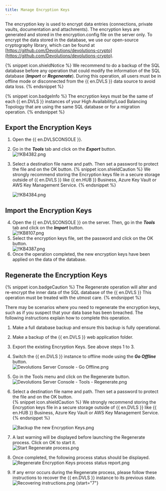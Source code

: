 ```yaml
---
title: Manage Encryption Keys
---
```

The encryption key is used to encrypt data entries (connections, private vaults, documentation and attachments). The encryption keys are generated and stored in the encryption.config file on the server only. To encrypt the data stored in the database, we use our open-source cryptography library, which can be found at [https://github.com/Devolutions/devolutions-crypto](https://github.com/Devolutions/devolutions-crypto).

{% snippet icon.shieldNotice %}
We recommend to do a backup of the SQL database before any operation that could modify the information of the SQL database (***Import*** or ***Regenerate***). During this operation, all users must be in offline mode or disconnected from the {{ en.DVLS }} data source to avoid data loss.
{% endsnippet %}

{% snippet icon.badgeInfo %}
The encryption keys must be the same of each {{ en.DVLS }} instances of your High Availability/Load Balancing Topology that are using the same SQL database or for a migration operation.
{% endsnippet %}

## Export the Encryption Keys

1. Open the {{ en.DVLSCONSOLE }}.
1. Go in the ***Tools*** tab and click on the ***Export*** button.  
![!!KB4382.png](https://webdevolutions.azureedge.net/docs/en/kb/KB4382.png)
1. Select a destination file name and path. Then set a password to protect the file and on the OK button.
{% snippet icon.shieldCaution %}
We strongly recommend storing the Encryption keys file in a secure storage outside of {{ en.DVLS }} like {{ en.HUB }} Business, Azure Key Vault or AWS Key Management Service.
{% endsnippet %}  

   ![!!KB4384.png](https://webdevolutions.azureedge.net/docs/en/kb/KB4384.png)

## Import the Encryption Keys

4. Open the {{ en.DVLSCONSOLE }} on the server. Then, go in the ***Tools*** tab and click on the ***Import*** button.  
![!!KB8107.png](https://webdevolutions.azureedge.net/docs/en/kb/KB8107.png)
1. Select the encryption keys file, set the password and click on the OK button.  
![!!KB4387.png](https://webdevolutions.azureedge.net/docs/en/kb/KB4387.png)
1. Once the operation completed, the new encryption keys have been applied on the data of the database.

## Regenerate the Encryption Keys

{% snippet icon.badgeCaution %}
The Regenerate operation will alter and re-encrypt the inner data of the SQL database of the {{ en.DVLS }} This operation must be treated with the utmost care.
{% endsnippet %}

There may be scenarios where you need to regenerate the encryption keys, such as if you suspect that your data base has been breached. The following instructions explain how to complete this operation.

1. Make a full database backup and ensure this backup is fully operational.
1. Make a backup of the {{ en.DVLS }} web application folder.
1. Export the existing Encryption Keys. See above steps 1 to 3.
1. Switch the {{ en.DVLS }} instance to offline mode using the ***Go Offline*** button.  
![Devolutions Server Console - Go Offline.png](https://webdevolutions.azureedge.net/docs/en/kb/KB8036.png)
1. Go in the Tools menu and click on the Regenerate button.  
![Devolutions Server Console - Tools - Regenerate.png](https://webdevolutions.azureedge.net/docs/en/kb/KB8037.png)
1. Select a destination file name and path. Then set a password to protect the file and on the OK button.  
{% snippet icon.shieldCaution %}
We strongly recommend storing the Encryption keys file in a secure storage outside of {{ en.DVLS }} like {{ en.HUB }} Business, Azure Key Vault or AWS Key Management Service.
{% endsnippet %}

   ![Backup the new Encryption Keys.png](https://webdevolutions.azureedge.net/docs/en/kb/KB8038.png)
1. A last warning will be displayed before launching the Regenerate process. Click on OK to start it.  
![Start Regenerate process.png](https://webdevolutions.azureedge.net/docs/en/kb/KB8039.png)
1. Once completed, the following process status should be displayed.  
![Regenerate Encryption Keys process status report.png](https://webdevolutions.azureedge.net/docs/en/kb/KB8040.png)
1. If any error occurs during the Regenerate process, please follow these instructions to recover the {{ en.DVLS }} instance to its previous state.  
![Recovering instructions.png](https://webdevolutions.azureedge.net/docs/en/kb/KB8041.png)
{start="7"}